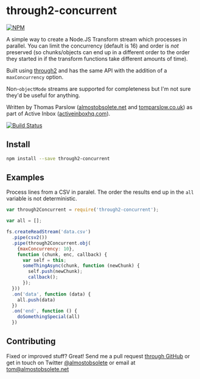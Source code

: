 through2-concurrent
===================

[![NPM](https://nodei.co/npm/through2-concurrent.png?downloads&downloadRank)](https://nodei.co/npm/through2-concurrent/)

A simple way to create a Node.JS Transform stream which processes in
parallel. You can limit the concurrency (default is 16) and order is
*not* preserved (so chunks/objects can end up in a different order to
the order they started in if the transform functions take different
amounts of time).

Built using [through2](https://github.com/rvagg/through2) and has the
same API with the addition of a `maxConcurrency` option.

Non-`objectMode` streams are supported for completeness but I'm not
sure they'd be useful for anything.

Written by Thomas Parslow
([almostobsolete.net](http://almostobsolete.net) and
[tomparslow.co.uk](http://tomparslow.co.uk)) as part of Active Inbox
([activeinboxhq.com](http://activeinboxhq.com/)).

[![Build Status](https://travis-ci.org/almost/through2-concurrent.svg)](https://travis-ci.org/almost/through2-concurrent)


Install
-------

```bash
npm install --save through2-concurrent
```

Examples
--------

Process lines from a CSV in paralel. The order the results end up in
the `all` variable is not deterministic.

```javascript
var through2Concurrent = require('through2-concurrent');

var all = [];

fs.createReadStream('data.csv')
  .pipe(csv2())
  .pipe(through2Concurrent.obj(
    {maxConcurrency: 10},
    function (chunk, enc, callback) {
      var self = this;
      someThingAsync(chunk, function (newChunk) {
        self.push(newChunk);
        callback();
      });
  }))
  .on('data', function (data) {
    all.push(data)
  })
  .on('end', function () {
    doSomethingSpecial(all)
  })
```


Contributing
------------

Fixed or improved stuff? Great! Send me a pull request [through GitHub](http://github.com/almost/through2-concurrent)
or get in touch on Twitter [@almostobsolete][#tom-twitter] or email at tom@almostobsolete.net

[#tom]: http://www.almostobsolete.net
[#tom-twitter]: https://twitter.com/almostobsolete
